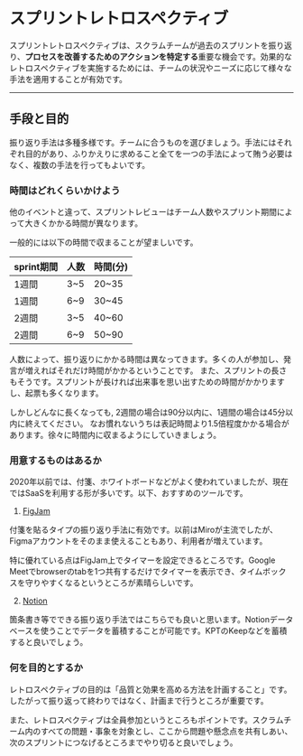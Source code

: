 # スプリントレトロスペクティブ

スプリントレトロスペクティブは、スクラムチームが過去のスプリントを振り返り、**プロセスを改善するためのアクションを特定する**重要な機会です。効果的なレトロスペクティブを実施するためには、チームの状況やニーズに応じて様々な手法を適用することが有効です。

---

## 手段と目的

振り返り手法は多種多様です。チームに合うものを選びましょう。手法にはそれぞれ目的があり、ふりかえりに求めること全てを一つの手法によって賄う必要はなく、複数の手法を行ってもよいです。

### 時間はどれくらいかけよう

他のイベントと違って、スプリントレビューはチーム人数やスプリント期間によって大きくかかる時間が異なります。

一般的には以下の時間で収まることが望ましいです。

|sprint期間|人数|時間(分)|
|---|---|---|
|1週間|3~5|20~35|
|1週間|6~9|30~45|
|2週間|3~5|40~60|
|2週間|6~9|50~90|

人数によって、振り返りにかかる時間は異なってきます。多くの人が参加し、発言が増えればそれだけ時間がかかるということです。
また、スプリントの長さもそうです。スプリントが長ければ出来事を思い出すための時間がかかりますし、起票も多くなります。

しかしどんなに長くなっても, 2週間の場合は90分以内に、1週間の場合は45分以内に終えてください。
なお慣れないうちは表記時間より1.5倍程度かかる場合があります。徐々に時間内に収まるようにしていきましょう。

### 用意するものはあるか

2020年以前では、付箋、ホワイトボードなどがよく使われていましたが、現在ではSaaSを利用する形が多いです。以下、おすすめのツールです。

1. [FigJam](https://www.figma.com/ja/figjam/)

付箋を貼るタイプの振り返り手法に有効です。以前はMiroが主流でしたが、Figmaアカウントをそのまま使えることもあり、利用者が増えています。

特に優れている点はFigJam上でタイマーを設定できるところです。Google Meetでbrowserのtabを1つ共有するだけでタイマーを表示でき、タイムボックスを守りやすくなるというところが素晴らしいです。

2. [Notion](https://notion.so)

箇条書き等でできる振り返り手法ではこちらでも良いと思います。Notionデータベースを使うことでデータを蓄積することが可能です。KPTのKeepなどを蓄積すると良いでしょう。

### 何を目的とするか

レトロスペクティブの目的は「品質と効果を⾼める⽅法を計画すること」です。したがって振り返って終わりではなく、計画まで行うところが重要です。

また、レトロスペクティブは全員参加というところもポイントです。スクラムチーム内のすべての問題・事象を対象とし、ここから問題や懸念点を共有しあい、次のスプリントにつなげるところまでやり切ると良いでしょう。

